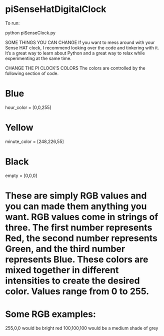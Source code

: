 # piSenseHatDigitalClock

To run:

python piSenseClock.py 

SOME THINGS YOU  CAN CHANGE
If you want to mess around with your Sense HAT clock, I recommend looking over the code and tinkering with it.  It’s a great way to learn about Python and a great way to relax while experimenting at the same time.

CHANGE THE PI CLOCK’S COLORS
The colors are controlled by the following section of code.

# Blue
hour_color = [0,0,255]
# Yellow
minute_color = [248,226,55]
# Black
empty = [0,0,0]
# These are simply RGB values and you can made them anything you want.  RGB values come in strings of three.  The first number represents Red, the second number represents Green, and the third number represents Blue.  These colors are mixed together in different intensities to create the desired color.  Values range from 0 to 255.

# Some RGB examples:
255,0,0 would be bright red
100,100,100 would be a medium shade of grey
